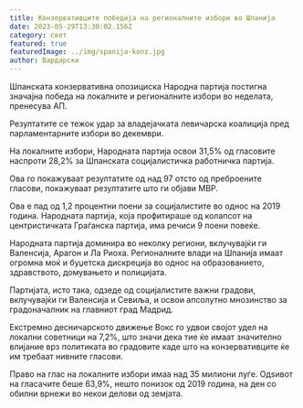 ```yaml
---
title: Конзервативците победија на регионалните избори во Шпанија
date: 2023-05-29T13:30:02.156Z
category: свет
featured: true
featuredImage: ../img/spanija-konz.jpg
author: Вардарски
---
```

Шпанската конзервативна опозициска Народна партија постигна значајна победа на локалните и регионалните избори во неделата, пренесува АП.

Резултатите се тежок удар за владејачката левичарска коалиција пред парламентарните избори во декември.

На локалните избори, Народната партија освои 31,5% од гласовите наспроти 28,2% за Шпанската социјалистичка работничка партија.

Ова го покажуваат резултатите од над 97 отсто од преброените гласови, покажуваат резултатите што ги објави МВР.

Ова е пад од 1,2 процентни поени за социјалистите во однос на 2019 година. Народната партија, која профитираше од колапсот на центристичката Граѓанска партија, има речиси 9 поени повеќе.

Народната партија доминира во неколку региони, вклучувајќи ги Валенсија, Арагон и Ла Риоха. Регионалните влади на Шпанија имаат огромна моќ и буџетска дискреција во однос на образованието, здравството, домувањето и полицијата.

Партијата, исто така, одзеде од социјалистите важни градови, вклучувајќи ги Валенсија и Севиља, и освои апсолутно мнозинство за градоначалник на главниот град Мадрид.

Екстремно десничарското движење Вокс го удвои својот удел на локални советници на 7,2%, што значи дека тие ќе имаат значително влијание врз политиката во градовите каде што на конзервативците ќе им требаат нивните гласови.

Право на глас на локалните избори имаа над 35 милиони луѓе. Одѕивот на гласачите беше 63,9%, нешто понизок од 2019 година, на ден со обилни врнежи во некои делови од земјата.